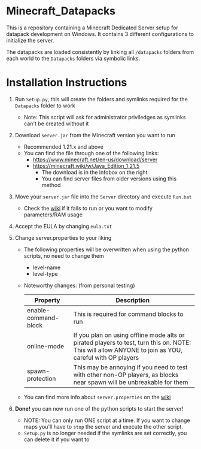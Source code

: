 # Minecraft_Datapacks
This is a repository containing a Minecraft Dedicated Server setup for datapack development on Windows. It contains 3 different configurations to initialize the server. 

The datapacks are loaded consistently by linking all ``/datapacks`` folders from each world to the ``Datapacks`` folders via symbolic links.

# Installation Instructions

1. Run ``Setup.py``, this will create the folders and symlinks required for the ``Datapacks`` folder to work
    - Note: This script will ask for administrator priviledges as symlinks can't be created without it
2. Download ``server.jar`` from the Minecraft version you want to run
    - Recommended 1.21.x and above
    - You can find the file through one of the following links:
        - https://www.minecraft.net/en-us/download/server
        - https://minecraft.wiki/w/Java_Edition_1.21.5
            - The download is in the infobox on the right
            - You can find server files from older versions using this method
3. Move your ``server.jar`` file into the ``Server`` directory and execute ``Run.bat``
    - Check the [wiki](https://minecraft.wiki/w/Tutorial:Setting_up_a_Java_Edition_server#Startup_script) if it fails to run or you want to modify parameters/RAM usage

4. Accept the EULA by changing ``eula.txt``
5. Change server.properties to your liking
    - The following properties will be overwritten when using the python scripts, no need to change them
        - level-name
        - level-type
    - Noteworthy changes: (from personal testing)

        | Property | Description |
        | -- | -- |
        | enable-command-block | This is required for command blocks to run |
        | online-mode | If you plan on using offline mode alts or pirated players to test, turn this on. NOTE: This will allow ANYONE to join as YOU, careful with OP players|
        | spawn-protection | This may be annoying if you need to test with other non-OP players, as blocks near spawn will be unbreakable for them |
    - You can find more info about ``server.properties`` on the [wiki](https://minecraft.wiki/w/Server.properties)
6. **Done!** you can now run one of the python scripts to start the server!
    - NOTE: You can only run ONE script at a time. If you want to change maps you'll have to ``stop`` the server and execute the other script.
    - ``Setup.py`` is no longer needed if the symlinks are set correctly, you can delete it if you want to
